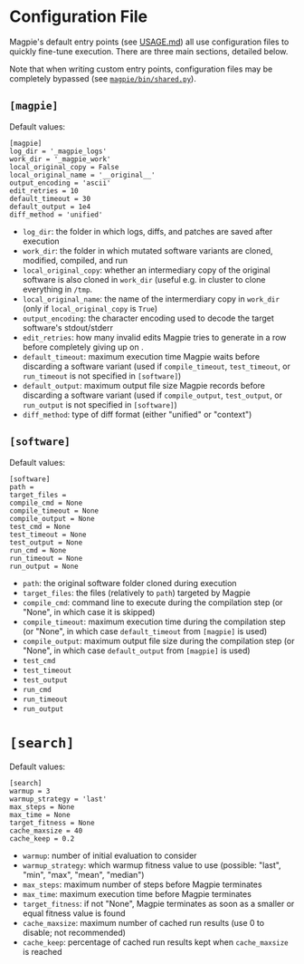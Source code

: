 # Configuration File

Magpie's default entry points (see [USAGE.md](/USAGE.md)) all use configuration files to quickly fine-tune execution.
There are three main sections, detailed below.

Note that when writing custom entry points, configuration files may be completely bypassed (see [`magpie/bin/shared.py`](magpie/bin/shared.py)).


## `[magpie]`

Default values:

    [magpie]
    log_dir = '_magpie_logs'
    work_dir = '_magpie_work'
    local_original_copy = False
    local_original_name = '__original__'
    output_encoding = 'ascii'
    edit_retries = 10
    default_timeout = 30
    default_output = 1e4
    diff_method = 'unified'

- `log_dir`: the folder in which logs, diffs, and patches are saved after execution
- `work_dir`: the folder in which mutated software variants are cloned, modified, compiled, and run
- `local_original_copy`: whether an intermediary copy of the original software is also cloned in `work_dir` (useful e.g. in cluster to clone everything in `/tmp`.
- `local_original_name`: the name of the intermerdiary copy in `work_dir` (only if `local_original_copy` is `True`)
- `output_encoding`: the character encoding used to decode the target software's stdout/stderr
- `edit_retries`: how many invalid edits Magpie tries to generate in a row before completely giving up on .
- `default_timeout`: maximum execution time Magpie waits before discarding a software variant (used if `compile_timeout`, `test_timeout`, or `run_timeout` is not specified in `[software]`)
- `default_output`: maximum output file size Magpie records before discarding a software variant (used if `compile_output`, `test_output`, or `run_output` is not specified in `[software]`)
- `diff_method`: type of diff format (either "unified" or "context")


## `[software]`

Default values:

    [software]
    path = 
    target_files =
    compile_cmd = None
    compile_timeout = None
    compile_output = None
    test_cmd = None
    test_timeout = None
    test_output = None
    run_cmd = None
    run_timeout = None
    run_output = None

- `path`: the original software folder cloned during execution
- `target_files`: the files (relatively to `path`) targeted by Magpie
- `compile_cmd`: command line to execute during the compilation step (or "None", in which case it is skipped)
- `compile_timeout`: maximum execution time during the compilation step (or "None", in which case `default_timeout` from `[magpie]` is used)
- `compile_output`: maximum output file size during the compilation step (or "None", in which case `default_output` from `[magpie]` is used)
- `test_cmd`
- `test_timeout`
- `test_output`
- `run_cmd`
- `run_timeout`
- `run_output`


# `[search]`

Default values:

    [search]
    warmup = 3
    warmup_strategy = 'last'
    max_steps = None
    max_time = None
    target_fitness = None
    cache_maxsize = 40
    cache_keep = 0.2

- `warmup`: number of initial evaluation to consider
- `warmup_strategy`: which warmup fitness value to use (possible: "last", "min", "max", "mean", "median")
- `max_steps`: maximum number of steps before Magpie terminates
- `max_time`: maximum execution time before Magpie terminates
- `target_fitness`: if not "None", Magpie terminates as soon as a smaller or equal fitness value is found
- `cache_maxsize`: maximum number of cached run results (use 0 to disable; not recommended)
- `cache_keep`: percentage of cached run results kept when `cache_maxsize` is reached
